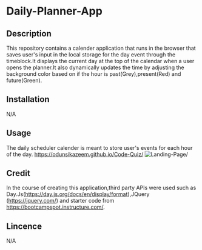 # Daily-Planner-App
## Description
This repository contains a calender application that runs in the browser that saves user's input in the local storage for the day event through the timeblock.It displays the current day at the top of the calendar when a user opens the planner.It also dynamically updates the time by adjusting the background color based on if the hour is past(Grey),present(Red) and future(Green). 


## Installation
N/A

## Usage

The daily scheduler calender is meant to store user's events for each hour of the day.
 https://odunsikazeem.github.io/Code-Quiz/
 <img src="./assets/images/Screenshot (75).png" alt=Landing-Page/>


## Credit
In the course of creating this application,third party APIs were used such as Day.Js(https://day.js.org/docs/en/display/format),JQuery (https://jquery.com/) and starter code from https://bootcampspot.instructure.com/.

## Lincence
N/A